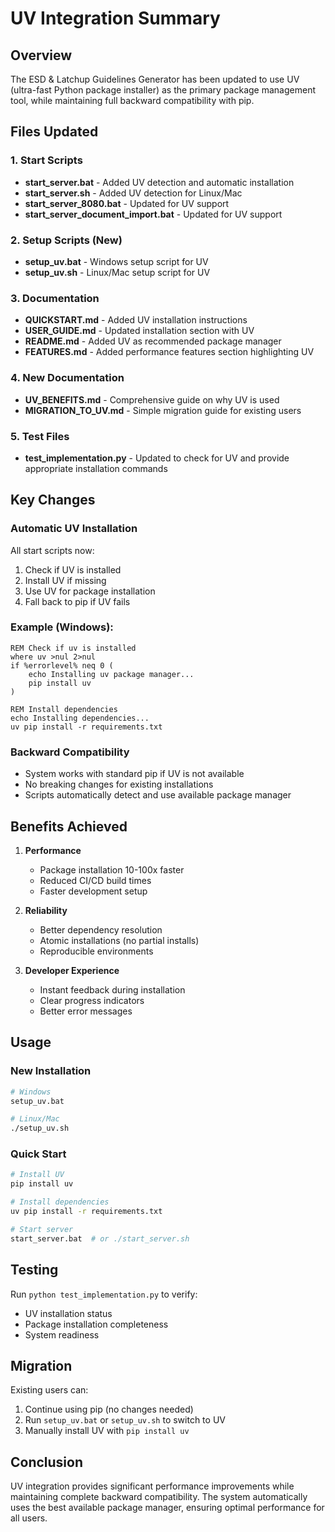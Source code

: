 # UV Integration Summary

## Overview
The ESD & Latchup Guidelines Generator has been updated to use UV (ultra-fast Python package installer) as the primary package management tool, while maintaining full backward compatibility with pip.

## Files Updated

### 1. Start Scripts
- **start_server.bat** - Added UV detection and automatic installation
- **start_server.sh** - Added UV detection for Linux/Mac
- **start_server_8080.bat** - Updated for UV support
- **start_server_document_import.bat** - Updated for UV support

### 2. Setup Scripts (New)
- **setup_uv.bat** - Windows setup script for UV
- **setup_uv.sh** - Linux/Mac setup script for UV

### 3. Documentation
- **QUICKSTART.md** - Added UV installation instructions
- **USER_GUIDE.md** - Updated installation section with UV
- **README.md** - Added UV as recommended package manager
- **FEATURES.md** - Added performance features section highlighting UV

### 4. New Documentation
- **UV_BENEFITS.md** - Comprehensive guide on why UV is used
- **MIGRATION_TO_UV.md** - Simple migration guide for existing users

### 5. Test Files
- **test_implementation.py** - Updated to check for UV and provide appropriate installation commands

## Key Changes

### Automatic UV Installation
All start scripts now:
1. Check if UV is installed
2. Install UV if missing
3. Use UV for package installation
4. Fall back to pip if UV fails

### Example (Windows):
```batch
REM Check if uv is installed
where uv >nul 2>nul
if %errorlevel% neq 0 (
    echo Installing uv package manager...
    pip install uv
)

REM Install dependencies
echo Installing dependencies...
uv pip install -r requirements.txt
```

### Backward Compatibility
- System works with standard pip if UV is not available
- No breaking changes for existing installations
- Scripts automatically detect and use available package manager

## Benefits Achieved

1. **Performance**
   - Package installation 10-100x faster
   - Reduced CI/CD build times
   - Faster development setup

2. **Reliability**
   - Better dependency resolution
   - Atomic installations (no partial installs)
   - Reproducible environments

3. **Developer Experience**
   - Instant feedback during installation
   - Clear progress indicators
   - Better error messages

## Usage

### New Installation
```bash
# Windows
setup_uv.bat

# Linux/Mac
./setup_uv.sh
```

### Quick Start
```bash
# Install UV
pip install uv

# Install dependencies
uv pip install -r requirements.txt

# Start server
start_server.bat  # or ./start_server.sh
```

## Testing
Run `python test_implementation.py` to verify:
- UV installation status
- Package installation completeness
- System readiness

## Migration
Existing users can:
1. Continue using pip (no changes needed)
2. Run `setup_uv.bat` or `setup_uv.sh` to switch to UV
3. Manually install UV with `pip install uv`

## Conclusion
UV integration provides significant performance improvements while maintaining complete backward compatibility. The system automatically uses the best available package manager, ensuring optimal performance for all users.
